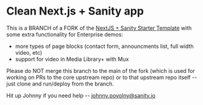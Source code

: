 # Clean Next.js + Sanity app

This is a BRANCH of a FORK of the [NextJS + Sanity Starter Template](https://github.com/sanity-io/sanity-template-nextjs-clean) with some extra functionality for Enterprise demos: 
- more types of page blocks (contact form, announcments list, full width video, etc)
- support for video in Media Library+ with Mux


Please do NOT merge this branch to the main of the fork (which is used for working on PRs to the core upstream repo) or to that upstream repo itself -- just clone and run/deploy from the branch. 

Hit up Johnny if you need help -- johnny.povolny@sanity.io